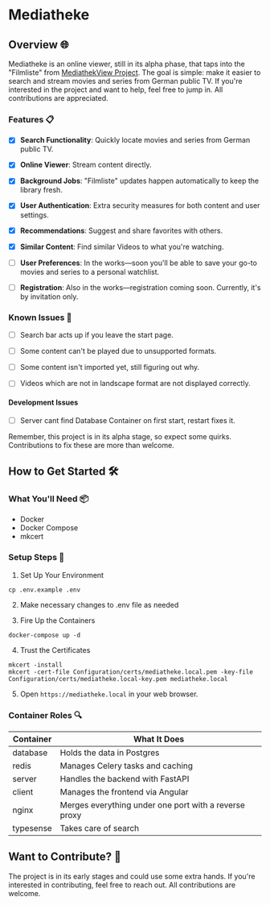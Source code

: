# Mediatheke

## Overview 🌐

Mediatheke is an online viewer, still in its alpha phase, that taps into the "Filmliste" from [MediathekView Project](https://mediathekview.de/). The goal is simple: make it easier to search and stream movies and series from German public TV. If you're interested in the project and want to help, feel free to jump in. All contributions are appreciated.

### Features 📋

- [x] **Search Functionality**: Quickly locate movies and series from German public TV.
  
- [x] **Online Viewer**: Stream content directly.
  
- [x] **Background Jobs**: "Filmliste" updates happen automatically to keep the library fresh.
  
- [x] **User Authentication**: Extra security measures for both content and user settings.
  
- [x] **Recommendations**: Suggest and share favorites with others.
  
- [x] **Similar Content**: Find similar Videos to what you're watching.

- [ ] **User Preferences**: In the works—soon you'll be able to save your go-to movies and series to a personal watchlist.
  
- [ ] **Registration**: Also in the works—registration coming soon. Currently, it's by invitation only.

### Known Issues 🐛

- [ ] Search bar acts up if you leave the start page.
  
- [ ] Some content can't be played due to unsupported formats.
  
- [ ] Some content isn't imported yet, still figuring out why.

- [ ] Videos which are not in landscape format are not displayed correctly.

#### Development Issues

- [ ] Server cant find Database Container on first start, restart fixes it.

Remember, this project is in its alpha stage, so expect some quirks. Contributions to fix these are more than welcome.

## How to Get Started 🛠️

### What You'll Need 📦

- Docker
- Docker Compose
- mkcert

### Setup Steps 📝

1. Set Up Your Environment
```
cp .env.example .env
```
2. Make necessary changes to .env file as needed

3. Fire Up the Containers
```
docker-compose up -d
```

4. Trust the Certificates
```
mkcert -install
mkcert -cert-file Configuration/certs/mediatheke.local.pem -key-file Configuration/certs/mediatheke.local-key.pem mediatheke.local
```
5. Open `https://mediatheke.local` in your web browser.

### Container Roles 🔍

| Container  | What It Does             |
|------------|--------------------------|
| database   | Holds the data in Postgres|
| redis      | Manages Celery tasks and caching|
| server     | Handles the backend with FastAPI|
| client     | Manages the frontend via Angular|
| nginx      | Merges everything under one port with a reverse proxy|
| typesense  | Takes care of search|

## Want to Contribute? 🤝

The project is in its early stages and could use some extra hands. If you're interested in contributing, feel free to reach out. All contributions are welcome.
